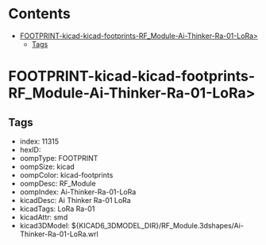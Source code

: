 



Contents
========

* [FOOTPRINT-kicad-kicad-footprints-RF_Module-Ai-Thinker-Ra-01-LoRa>](#footprint-kicad-kicad-footprints-rf_module-ai-thinker-ra-01-lora)
	* [Tags](#tags)

# FOOTPRINT-kicad-kicad-footprints-RF_Module-Ai-Thinker-Ra-01-LoRa>

## Tags

- index: 11315
- hexID: 
- oompType: FOOTPRINT
- oompSize: kicad
- oompColor: kicad-footprints
- oompDesc: RF_Module
- oompIndex: Ai-Thinker-Ra-01-LoRa
- kicadDesc: Ai Thinker Ra-01 LoRa
- kicadTags: LoRa Ra-01
- kicadAttr: smd
- kicad3DModel: ${KICAD6_3DMODEL_DIR}/RF_Module.3dshapes/Ai-Thinker-Ra-01-LoRa.wrl
